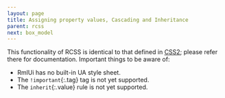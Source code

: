 ```yaml
---
layout: page
title: Assigning property values, Cascading and Inheritance
parent: rcss
next: box_model
---
```


This functionality of RCSS is identical to that defined in [CSS2](http://www.w3.org/TR/REC-CSS2/cascade.html); please refer there for documentation. Important things to be aware of:

* RmlUi has no built-in UA style sheet.
* The `!important`{:.tag} tag is not yet supported.
* The `inherit`{:.value} rule is not yet supported. 

